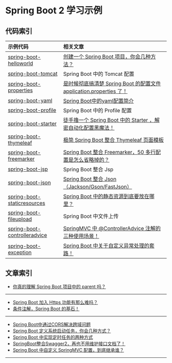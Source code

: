 # Spring Boot 2 学习示例

## 代码索引

|示例代码|相关文章|
|:-|:-|
|[spring-boot-helloworld](https://github.com/zhengjian511/spring-boot-samples/tree/master/spring-boot-helloworld)|[创建一个 Spring Boot 项目，你会几种方法？](http://springboot.javaboy.org/2019/0412/springboot-init)|
|[spring-boot-tomcat](https://github.com/zhengjian511/spring-boot-samples/tree/master/spring-boot-tomcat)|Spring Boot 中的 Tomcat 配置|
|[spring-boot-properties](https://github.com/zhengjian511/spring-boot-samples/tree/master/spring-boot-properties)|[是时候彻底搞清楚 Spring Boot 的配置文件 application.properties 了！](http://springboot.javaboy.org/2019/0530/application.properties)|
|[spring-boot-yaml](https://github.com/zhengjian511/spring-boot-samples/tree/master/spring-boot-yaml)|[Spring Boot中的yaml配置简介](http://springboot.javaboy.org/2019/0416/spring-boot-yaml)|
|[spring-boot-profile](https://github.com/zhengjian511/spring-boot-samples/tree/master/spring-boot-profile)|Spring Boot 中的 Profile 配置|
|[spring-boot-starter](https://github.com/zhengjian511/spring-boot-samples/tree/master/spring-boot-starter)|[徒手撸一个 Spring Boot 中的 Starter ，解密自动化配置黑魔法！](http://springboot.javaboy.org/2019/0520/springboot-starter)|
|[spring-boot-thymeleaf](https://github.com/zhengjian511/spring-boot-samples/tree/master/spring-boot-thymeleaf)|[极简 Spring Boot 整合 Thymeleaf 页面模板](http://springboot.javaboy.org/2019/0613/springboot-thymeleaf)|
|[spring-boot-freemarker](https://github.com/zhengjian511/spring-boot-samples/tree/master/spring-boot-freemarker)|[Spring Boot 整合 Freemarker，50 多行配置是怎么省略掉的？](http://springboot.javaboy.org/2019/0705/springboot-freemarker)|
|[spring-boot-jsp](https://github.com/zhengjian511/spring-boot-samples/tree/master/spring-boot-jsp)|Spring Boot 整合 Jsp|
|[spring-boot-json](https://github.com/zhengjian511/spring-boot-samples/tree/master/spring-boot-json)|[Spring Boot 整合 Json（Jackson/Gson/FastJson）](http://springboot.javaboy.org/2019/0528/javassm#64-json-%E9%85%8D%E7%BD%AE)|
|[spring-boot-staticresources](https://github.com/zhengjian511/spring-boot-samples/tree/master/spring-boot-staticresources)|[Spring Boot 中的静态资源到底要放在哪里？](http://springboot.javaboy.org/2019/0408/springboot-static-resources)|
|[spring-boot-fileupload](https://github.com/zhengjian511/spring-boot-samples/tree/master/spring-boot-fileupload)|Spring Boot 中文件上传|
|[spring-boot-controlleradvice](https://github.com/zhengjian511/spring-boot-samples/tree/master/spring-boot-controlleradvice)|[SpringMVC 中 @ControllerAdvice 注解的三种使用场景！](http://springboot.javaboy.org/2019/0422/springmvc-controlleradvice)|
|[spring-boot-exception](https://github.com/zhengjian511/spring-boot-samples/tree/master/spring-boot-exception)|[Spring Boot 中关于自定义异常处理的套路！](http://springboot.javaboy.org/2019/0417/spring-boot-exception)|

## 文章索引
- [你真的理解 Spring Boot 项目中的 parent 吗？](http://springboot.javaboy.org/2019/0413/spring-boot-parent)
---
- [Spring Boot 加入 Https 功能有那么难吗？](http://springboot.javaboy.org/2019/0813/springboot-https)
- [条件注解，Spring Boot 的基石！](http://springboot.javaboy.org/2019/0802/springboot-conditional)
---
- [Spring Boot中通过CORS解决跨域问题](http://springboot.javaboy.org/2019/0412/springboot-cors)
- [Spring Boot 定义系统启动任务，你会几种方式？](http://springboot.javaboy.org/2019/0415/springboot-commandlinerunner)
- [Spring Boot 中实现定时任务的两种方式](http://springboot.javaboy.org/2019/0418/springboot-schedule-task)
- [SpringBoot整合Swagger2，再也不用维护接口文档了！](http://springboot.javaboy.org/2019/0416/springboot-swagger)
- [Spring Boot 中自定义 SpringMVC 配置，到底继承谁？](http://springboot.javaboy.org/2019/0912/springmvc-config)
---

